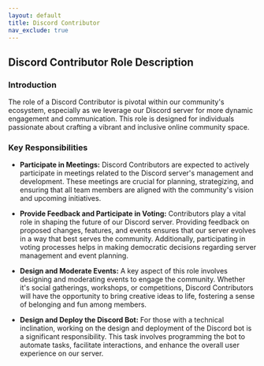 ```yaml
---
layout: default
title: Discord Contributor
nav_exclude: true
---
```


## Discord Contributor Role Description

### Introduction

The role of a Discord Contributor is pivotal within our community's ecosystem, especially as we leverage our Discord server for more dynamic engagement and communication. This role is designed for individuals passionate about crafting a vibrant and inclusive online community space.

### Key Responsibilities

-   **Participate in Meetings:** Discord Contributors are expected to actively participate in meetings related to the Discord server's management and development. These meetings are crucial for planning, strategizing, and ensuring that all team members are aligned with the community's vision and upcoming initiatives.
    
-   **Provide Feedback and Participate in Voting:** Contributors play a vital role in shaping the future of our Discord server. Providing feedback on proposed changes, features, and events ensures that our server evolves in a way that best serves the community. Additionally, participating in voting processes helps in making democratic decisions regarding server management and event planning.
    
-   **Design and Moderate Events:** A key aspect of this role involves designing and moderating events to engage the community. Whether it's social gatherings, workshops, or competitions, Discord Contributors will have the opportunity to bring creative ideas to life, fostering a sense of belonging and fun among members.
    
-   **Design and Deploy the Discord Bot:** For those with a technical inclination, working on the design and deployment of the Discord bot is a significant responsibility. This task involves programming the bot to automate tasks, facilitate interactions, and enhance the overall user experience on our server.